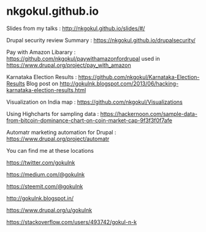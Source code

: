 # nkgokul.github.io

Slides from my talks : http://nkgokul.github.io/slides/#/

Drupal security review Summary : https://nkgokul.github.io/drupalsecurity/

Pay with Amazon Libarary : https://github.com/nkgokul/paywithamazonfordrupal used in https://www.drupal.org/project/pay_with_amazon

Karnataka Election Results : https://github.com/nkgokul/Karnataka-Election-Results Blog post on http://gokulnk.blogspot.com/2013/06/hacking-karnataka-election-results.html

Visualization on India map : https://github.com/nkgokul/Visualizations

Using Highcharts for sampling data : https://hackernoon.com/sample-data-from-bitcoin-dominance-chart-on-coin-market-cap-9f3f3f0f7afe

Automatr marketing automation for Drupal : https://www.drupal.org/project/automatr

You can find me at these locations

https://twitter.com/gokulnk

https://medium.com/@gokulnk

https://steemit.com/@gokulnk

http://gokulnk.blogspot.in/

https://www.drupal.org/u/gokulnk

https://stackoverflow.com/users/493742/gokul-n-k



